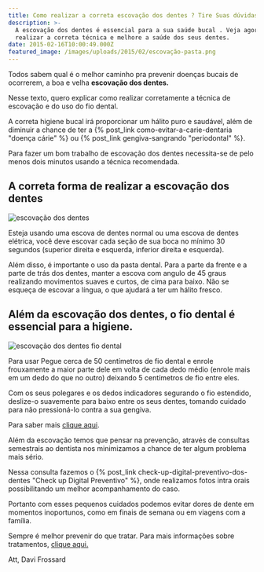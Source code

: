 ```yaml
---
title: Como realizar a correta escovação dos dentes ? Tire Suas dúvidas.
description: >-
  A escovação dos dentes é essencial para a sua saúde bucal . Veja agora como
  realizar a correta técnica e melhore a saúde dos seus dentes.
date: 2015-02-16T10:00:49.000Z
featured_image: /images/uploads/2015/02/escovação-pasta.png
---
```


Todos sabem qual é o melhor caminho pra prevenir doenças bucais de ocorrerem, a boa e velha **escovação dos dentes.** 

Nesse texto, quero explicar como realizar corretamente a técnica de escovação e do uso do fio dental. 

A correta higiene bucal irá proporcionar um hálito puro e saudável, além de diminuir a chance de ter a {% post_link como-evitar-a-carie-dentaria "doença cárie" %} ou {% post_link gengiva-sangrando "periodontal" %}. 

Para fazer um bom trabalho de escovação dos dentes necessita-se de pelo menos dois minutos usando a técnica recomendada.

A correta forma de realizar a escovação dos dentes
--------------------------------------------------

![escovação dos dentes](/images/uploads/2015/02/escovação-dos-dentes.jpg) 

Esteja usando uma escova de dentes normal ou uma escova de dentes elétrica, você deve escovar cada seção de sua boca no mínimo 30 segundos (superior direita e esquerda, inferior direita e esquerda). 

Além disso, é importante o uso da pasta dental. Para a parte da frente e a parte de trás dos dentes, manter a escova com angulo de 45 graus realizando movimentos suaves e curtos, de cima para baixo. Não se esqueça de escovar a língua, o que ajudará a ter um hálito fresco.

Além da escovação dos dentes, o **fio dental é essencial para a higiene**.
--------------------------------------------------------------------------

![escovação dos dentes fio dental](/images/uploads/2015/02/escovação-dos-dentes-fio-dental.jpg) 

Para usar Pegue cerca de 50 centímetros de fio dental e enrole frouxamente a maior parte dele em volta de cada dedo médio (enrole mais em um dedo do que no outro) deixando 5 centímetros de fio entre eles. 

Com os seus polegares e os dedos indicadores segurando o fio estendido, deslize-o suavemente para baixo entre os seus dentes, tomando cuidado para não pressioná-lo contra a sua gengiva. 

Para saber mais [clique aqui](/tratamentos/prevencao-e-manutencao/ "Prevenção e Manutenção"). 

Além da escovação temos que pensar na prevenção, através de consultas semestrais ao dentista nos minimizamos a chance de ter algum problema mais sério. 

Nessa consulta fazemos o {% post_link check-up-digital-preventivo-dos-dentes "Check up Digital Preventivo" %}, onde realizamos fotos intra orais possibilitando um melhor acompanhamento do caso. 

Portanto com esses pequenos cuidados podemos evitar dores de dente em momentos inoportunos, como em finais de semana ou em viagens com a família. 

Sempre é melhor prevenir do que tratar. Para mais informações sobre tratamentos, [clique aqui.](/tratamentos/)

Att, 
Davi Frossard
